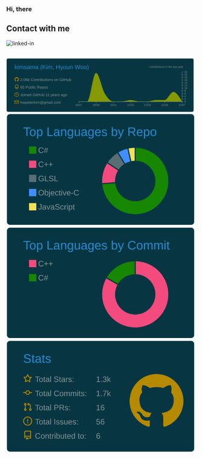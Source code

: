 
<!--
**kimsama/kimsama** is a ✨ _special_ ✨ repository because its `README.md` (this file) appears on your GitHub profile.

Here are some ideas to get you started:

- 🔭 I’m currently working on ...
- 🌱 I’m currently learning ...
- 👯 I’m looking to collaborate on ...
- 🤔 I’m looking for help with ...
- 💬 Ask me about ...
- 📫 How to reach me: ...
- 😄 Pronouns: ...
- ⚡ Fun fact: ...
-->

### Hi, there

## Contact with me

[<img align="left" alt="linked-in" src="https://img.shields.io/badge/linkedin-%230077B5.svg?&style=for-the-badge&logo=linkedin&logoColor=white" />](https://www.linkedin.com/in/kimsama)

<br>
<br>

[![](https://raw.githubusercontent.com/kimsama/kimsama/master/profile-summary-card-output/solarized_dark/0-profile-details.svg)](https://github.com/kimsama/)
[![](https://raw.githubusercontent.com/kimsama/kimsama/master/profile-summary-card-output/solarized_dark/1-repos-per-language.svg)](https://github.com/kimsama/)
[![](https://raw.githubusercontent.com/kimsama/kimsama/master/profile-summary-card-output/solarized_dark/2-most-commit-language.svg)](https://github.com/kimsama/)
[![](https://raw.githubusercontent.com/kimsama/kimsama/master/profile-summary-card-output/solarized_dark/3-stats.svg)](https://github.com/kimsama/)
